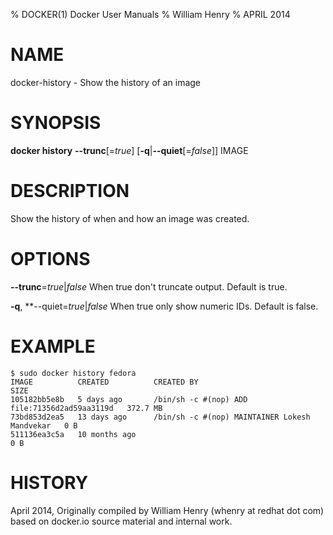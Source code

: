 % DOCKER(1) Docker User Manuals
% William Henry
% APRIL 2014
# NAME
docker-history - Show the history of an image

# SYNOPSIS
**docker history** **--trunc**[=*true*] [**-q**|**--quiet**[=*false*]]
 IMAGE

# DESCRIPTION

Show the history of when and how an image was created.

# OPTIONS

**--trunc**=*true*|*false*
   When true don't truncate output. Default is true.

**-q**, **--quiet=*true*|*false*
   When true only show numeric IDs. Default is false.

# EXAMPLE
    $ sudo docker history fedora
    IMAGE          CREATED          CREATED BY                                      SIZE
    105182bb5e8b   5 days ago       /bin/sh -c #(nop) ADD file:71356d2ad59aa3119d   372.7 MB
    73bd853d2ea5   13 days ago      /bin/sh -c #(nop) MAINTAINER Lokesh Mandvekar   0 B
    511136ea3c5a   10 months ago                                                    0 B

# HISTORY
April 2014, Originally compiled by William Henry (whenry at redhat dot com)
based on docker.io source material and internal work.
